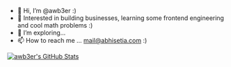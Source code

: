 - 👋 Hi, I’m @awb3er :)
- 🌱 Interested in building businesses, learning some frontend engineering and cool math problems :)
- 💞️ I’m exploring...
- 📫 How to reach me ... mail@abhisetia.com :)

<!---
awb3er/awb3er is a ✨ special ✨ repository because its `README.md` (this file) appears on your GitHub profile.
You can click the Preview link to take a look at your changes.
--->
[![awb3er's GitHub Stats](https://stats-dev.quine.sh/awb3er/github?theme=dark)](https://dev.quine.sh)
